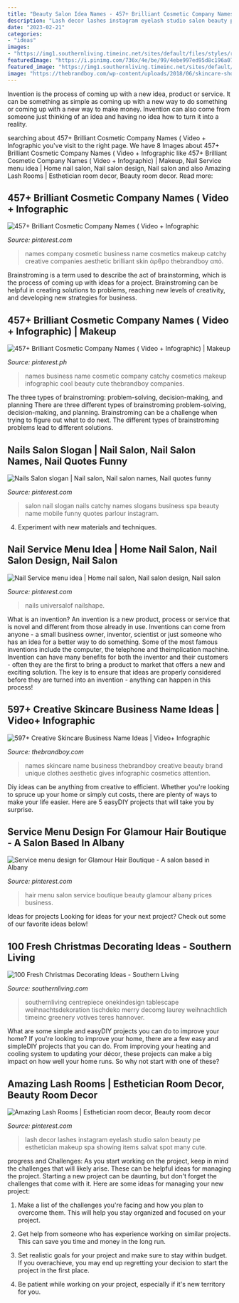 ```yaml
---
title: "Beauty Salon Idea Names - 457+ Brilliant Cosmetic Company Names ( Video + Infographic"
description: "Lash decor lashes instagram eyelash studio salon beauty pe esthetician makeup spa showing items salvat spot many cute"
date: "2023-02-21"
categories:
- "ideas"
images:
- "https://img1.southernliving.timeinc.net/sites/default/files/styles/responsive_etr_gallery_desktop_portrait/public/image/2016/01/main/hm_91b4478de5c14bce_spcms.jpg?itok=wT-4V5nH"
featuredImage: "https://i.pinimg.com/736x/4e/be/99/4ebe997ed95d8c196a07b949e3d40045.jpg"
featured_image: "https://img1.southernliving.timeinc.net/sites/default/files/styles/responsive_etr_gallery_desktop_portrait/public/image/2016/01/main/hm_91b4478de5c14bce_spcms.jpg?itok=wT-4V5nH"
image: "https://thebrandboy.com/wp-content/uploads/2018/06/skincare-shop-names.jpg"
---
```



Invention is the process of coming up with a new idea, product or service. It can be something as simple as coming up with a new way to do something or coming up with a new way to make money. Invention can also come from someone just thinking of an idea and having no idea how to turn it into a reality.

	

		
searching about 457+ Brilliant Cosmetic Company Names ( Video + Infographic you've visit to the right page. We have 8 Images about 457+ Brilliant Cosmetic Company Names ( Video + Infographic like 457+ Brilliant Cosmetic Company Names ( Video + Infographic) | Makeup, Nail Service menu idea | Home nail salon, Nail salon design, Nail salon and also Amazing Lash Rooms | Esthetician room decor, Beauty room decor. Read more:
		
    
## 457+ Brilliant Cosmetic Company Names ( Video + Infographic

<img loading=lazy src="https://i.pinimg.com/736x/04/ae/0e/04ae0e058f4ca90ee54bf3ec566fd2a4.jpg" onerror="this.onerror=null;this.src='https://tse1.mm.bing.net/th?id=OIP.iQwk6nr_tnf0-YUUEpT1pQHaFj&amp;pid=15.1';" alt="457+ Brilliant Cosmetic Company Names ( Video + Infographic">

_Source: pinterest.com_

>names company cosmetic business name cosmetics makeup catchy creative companies aesthetic brilliant skin άρθρο thebrandboy από. 

	

Brainstroming is a term used to describe the act of brainstorming, which is the process of coming up with ideas for a project. Brainstroming can be helpful in creating solutions to problems, reaching new levels of creativity, and developing new strategies for business.

    
## 457+ Brilliant Cosmetic Company Names ( Video + Infographic) | Makeup

<img loading=lazy src="https://i.pinimg.com/736x/ad/4d/ea/ad4deafbb40ced73237362cc7b0a432d.jpg" onerror="this.onerror=null;this.src='https://tse4.mm.bing.net/th?id=OIP.yODQZKeuGTVhaIokR1yp_wHaLH&amp;pid=15.1';" alt="457+ Brilliant Cosmetic Company Names ( Video + Infographic) | Makeup">

_Source: pinterest.ph_

>names business name cosmetic company catchy cosmetics makeup infographic cool beauty cute thebrandboy companies. 

	

The three types of brainstroming: problem-solving, decision-making, and planning
There are three different types of brainstroming problem-solving, decision-making, and planning. Brainstroming can be a challenge when trying to figure out what to do next. The different types of brainstroming problems lead to different solutions.

    
## Nails Salon Slogan | Nail Salon, Nail Salon Names, Nail Quotes Funny

<img loading=lazy src="https://i.pinimg.com/736x/4e/be/99/4ebe997ed95d8c196a07b949e3d40045.jpg" onerror="this.onerror=null;this.src='https://tse4.mm.bing.net/th?id=OIP.CtXFVqwgZsDa_9eEvQOFKgHaJ3&amp;pid=15.1';" alt="Nails Salon slogan | Nail salon, Nail salon names, Nail quotes funny">

_Source: pinterest.com_

>salon nail slogan nails catchy names slogans business spa beauty name mobile funny quotes parlour instagram. 

	

4. Experiment with new materials and techniques.

    
## Nail Service Menu Idea | Home Nail Salon, Nail Salon Design, Nail Salon

<img loading=lazy src="https://i.pinimg.com/originals/80/7b/d5/807bd57aaf318435fc5c68a840f74280.jpg" onerror="this.onerror=null;this.src='https://tse4.mm.bing.net/th?id=OIP.lLQPXKUFO8S9Wlx_jfOJDAHaJ4&amp;pid=15.1';" alt="Nail Service menu idea | Home nail salon, Nail salon design, Nail salon">

_Source: pinterest.com_

>nails universalof nailshape. 

	

What is an invention?
An invention is a new product, process or service that is novel and different from those already in use. Inventions can come from anyone - a small business owner, inventor, scientist or just someone who has an idea for a better way to do something. Some of the most famous inventions include the computer, the telephone and theimplication machine. 
Invention can have many benefits for both the inventor and their customers - often they are the first to bring a product to market that offers a new and exciting solution. The key is to ensure that ideas are properly considered before they are turned into an invention - anything can happen in this process!

    
## 597+ Creative Skincare Business Name Ideas | Video+ Infographic

<img loading=lazy src="https://thebrandboy.com/wp-content/uploads/2018/06/skincare-shop-names.jpg" onerror="this.onerror=null;this.src='https://tse4.mm.bing.net/th?id=OIP.hJ-aJYuJ-QzH1Y1qx1_g2QHaFj&amp;pid=15.1';" alt="597+ Creative Skincare Business Name Ideas | Video+ Infographic">

_Source: thebrandboy.com_

>names skincare name business thebrandboy creative beauty brand unique clothes aesthetic gives infographic cosmetics attention. 

	

Diy ideas can be anything from creative to efficient. Whether you're looking to spruce up your home or simply cut costs, there are plenty of ways to make your life easier. Here are 5 easyDIY projects that will take you by surprise.

    
## Service Menu Design For Glamour Hair Boutique - A Salon Based In Albany

<img loading=lazy src="https://i.pinimg.com/736x/dc/7f/b8/dc7fb8f2ccacae2ff8bbb873fc1a881a.jpg" onerror="this.onerror=null;this.src='https://tse3.mm.bing.net/th?id=OIP.1jIcDQb-Ntb4av4Ss-qyyAHaLF&amp;pid=15.1';" alt="Service menu design for Glamour Hair Boutique - A salon based in Albany">

_Source: pinterest.com_

>hair menu salon service boutique beauty glamour albany prices business. 

	

Ideas for projects
Looking for ideas for your next project? Check out some of our favorite ideas below!

    
## 100 Fresh Christmas Decorating Ideas - Southern Living

<img loading=lazy src="https://img1.southernliving.timeinc.net/sites/default/files/styles/responsive_etr_gallery_desktop_portrait/public/image/2016/01/main/hm_91b4478de5c14bce_spcms.jpg?itok=wT-4V5nH" onerror="this.onerror=null;this.src='https://tse2.mm.bing.net/th?id=OIP.9WDTh8PoHwjgyipRg_IapAHaLH&amp;pid=15.1';" alt="100 Fresh Christmas Decorating Ideas - Southern Living">

_Source: southernliving.com_

>southernliving centrepiece onekindesign tablescape weihnachtsdekoration tischdeko merry decomg laurey weihnachtlich timeinc greenery votives teres hannover. 

	

What are some simple and easyDIY projects you can do to improve your home?
If you're looking to improve your home, there are a few easy and simpleDIY projects that you can do. From improving your heating and cooling system to updating your décor, these projects can make a big impact on how well your home runs. So why not start with one of these?

    
## Amazing Lash Rooms | Esthetician Room Decor, Beauty Room Decor

<img loading=lazy src="https://i.pinimg.com/736x/d5/aa/c2/d5aac23814f0ce2696ac84c9e14bf74c.jpg" onerror="this.onerror=null;this.src='https://tse1.mm.bing.net/th?id=OIP.l7cdLAiuGuuCx_hHsxXn5wHaFf&amp;pid=15.1';" alt="Amazing Lash Rooms | Esthetician room decor, Beauty room decor">

_Source: pinterest.com_

>lash decor lashes instagram eyelash studio salon beauty pe esthetician makeup spa showing items salvat spot many cute. 

	

progress and Challenges: As you start working on the project, keep in mind the challenges that will likely arise. These can be helpful ideas for managing the project.
Starting a new project can be daunting, but don't forget the challenges that come with it. Here are some ideas for managing your new project:
1. Make a list of the challenges you're facing and how you plan to overcome them. This will help you stay organized and focused on your project.

2. Get help from someone who has experience working on similar projects. This can save you time and money in the long run.

3. Set realistic goals for your project and make sure to stay within budget. If you overachieve, you may end up regretting your decision to start the project in the first place.

4. Be patient while working on your project, especially if it's new territory for you.


